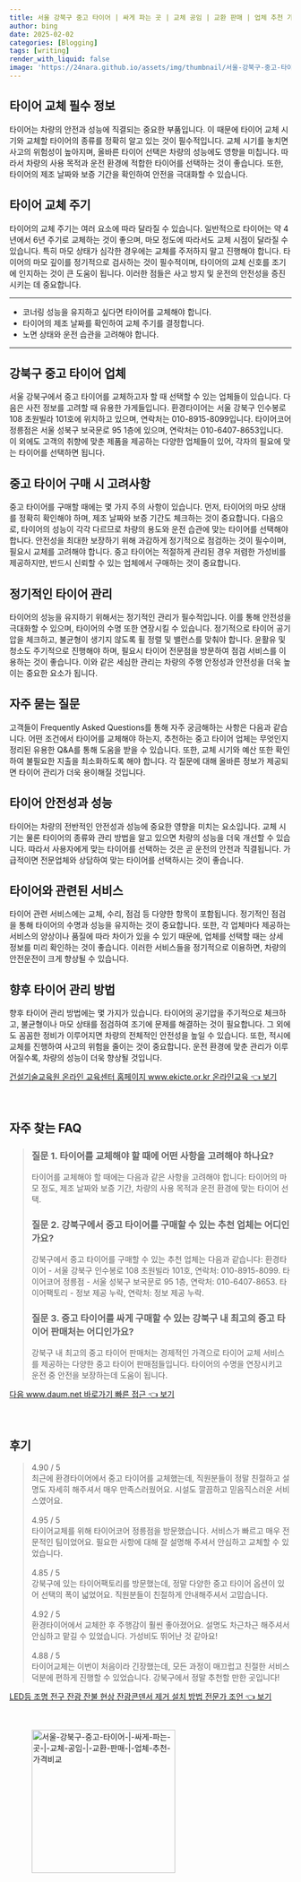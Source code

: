 ```yaml
---
title: 서울 강북구 중고 타이어 | 싸게 파는 곳 | 교체 공임 | 교환 판매 | 업체 추천 가격비교
author: bing
date: 2025-02-02
categories: [Blogging]
tags: [writing]
render_with_liquid: false
image: 'https://24nara.github.io/assets/img/thumbnail/서울-강북구-중고-타이어-|-싸게-파는-곳-|-교체-공임-|-교환-판매-|-업체-추천-가격비교.webp'
---
```



<h2 id='타이어 교체 필수 정보'>타이어 교체 필수 정보</h2>

<p>타이어는 차량의 안전과 성능에 직결되는 중요한 부품입니다. 이 때문에 타이어 교체 시기와 교체할 타이어의 종류를 정확히 알고 있는 것이 필수적입니다. 교체 시기를 놓치면 사고의 위험성이 높아지며, 올바른 타이어 선택은 차량의 성능에도 영향을 미칩니다. 따라서 차량의 사용 목적과 운전 환경에 적합한 타이어를 선택하는 것이 좋습니다. 또한, 타이어의 제조 날짜와 보증 기간을 확인하여 안전을 극대화할 수 있습니다.</p>

<h2 id='타이어 교체 주기'>타이어 교체 주기</h2>

<p>타이어의 교체 주기는 여러 요소에 따라 달라질 수 있습니다. 일반적으로 타이어는 약 4년에서 6년 주기로 교체하는 것이 좋으며, 마모 정도에 따라서도 교체 시점이 달라질 수 있습니다. 특히 마모 상태가 심각한 경우에는 교체를 주저하지 말고 진행해야 합니다. 타이어의 마모 깊이를 정기적으로 검사하는 것이 필수적이며, 타이어의 교체 신호를 조기에 인지하는 것이 큰 도움이 됩니다. 이러한 점들은 사고 방지 및 운전의 안전성을 증진시키는 데 중요합니다.</p>

<hr />

<ul>
    <li>코너링 성능을 유지하고 싶다면 타이어를 교체해야 합니다.</li>
    <li>타이어의 제조 날짜를 확인하여 교체 주기를 결정합니다.</li>
    <li>노면 상태와 운전 습관을 고려해야 합니다.</li>
</ul>

<hr />

<h2 id='강북구 중고 타이어 업체'>강북구 중고 타이어 업체</h2>

<p>서울 강북구에서 중고 타이어를 교체하고자 할 때 선택할 수 있는 업체들이 있습니다. 다음은 사전 정보를 고려할 때 유용한 가게들입니다. 환경타이어는 서울 강북구 인수봉로 108 초원빌라 101호에 위치하고 있으며, 연락처는 010-8915-8099입니다. 타이어코어 정릉점은 서울 성북구 보국문로 95 1층에 있으며, 연락처는 010-6407-8653입니다. 이 외에도 고객의 취향에 맞춘 제품을 제공하는 다양한 업체들이 있어, 각자의 필요에 맞는 타이어를 선택하면 됩니다.</p>

<h2 id='중고 타이어 구매 시 고려사항'>중고 타이어 구매 시 고려사항</h2>

<p>중고 타이어를 구매할 때에는 몇 가지 주의 사항이 있습니다. 먼저, 타이어의 마모 상태를 정확히 확인해야 하며, 제조 날짜와 보증 기간도 체크하는 것이 중요합니다. 다음으로, 타이어의 성능이 각각 다르므로 차량의 용도와 운전 습관에 맞는 타이어를 선택해야 합니다. 안전성을 최대한 보장하기 위해 과감하게 정기적으로 점검하는 것이 필수이며, 필요시 교체를 고려해야 합니다. 중고 타이어는 적절하게 관리된 경우 저렴한 가성비를 제공하지만, 반드시 신뢰할 수 있는 업체에서 구매하는 것이 중요합니다.</p>

<h2 id='정기적인 타이어 관리'>정기적인 타이어 관리</h2>

<p>타이어의 성능을 유지하기 위해서는 정기적인 관리가 필수적입니다. 이를 통해 안전성을 극대화할 수 있으며, 타이어의 수명 또한 연장시킬 수 있습니다. 정기적으로 타이어 공기압을 체크하고, 불균형이 생기지 않도록 휠 정렬 및 밸런스를 맞춰야 합니다. 윤활유 및 청소도 주기적으로 진행해야 하며, 필요시 타이어 전문점을 방문하여 점검 서비스를 이용하는 것이 좋습니다. 이와 같은 세심한 관리는 차량의 주행 안정성과 안전성을 더욱 높이는 중요한 요소가 됩니다.</p>

<h2 id='자주 묻는 질문'>자주 묻는 질문</h2>

<p>고객들이 Frequently Asked Questions를 통해 자주 궁금해하는 사항은 다음과 같습니다. 어떤 조건에서 타이어를 교체해야 하는지, 추천하는 중고 타이어 업체는 무엇인지 정리된 유용한 Q&A를 통해 도움을 받을 수 있습니다. 또한, 교체 시기와 예산 또한 확인하여 불필요한 지출을 최소화하도록 해야 합니다. 각 질문에 대해 올바른 정보가 제공되면 타이어 관리가 더욱 용이해질 것입니다.</p>

<h2 id='타이어 안전성과 성능'>타이어 안전성과 성능</h2>

<p>타이어는 차량의 전반적인 안전성과 성능에 중요한 영향을 미치는 요소입니다. 교체 시기는 물론 타이어의 종류와 관리 방법을 알고 있으면 차량의 성능을 더욱 개선할 수 있습니다. 따라서 사용자에게 맞는 타이어를 선택하는 것은 곧 운전의 안전과 직결됩니다. 가급적이면 전문업체와 상담하여 맞는 타이어를 선택하시는 것이 좋습니다.</p>

<h2 id='타이어와 관련된 서비스'>타이어와 관련된 서비스</h2>

<p>타이어 관련 서비스에는 교체, 수리, 점검 등 다양한 항목이 포함됩니다. 정기적인 점검을 통해 타이어의 수명과 성능을 유지하는 것이 중요합니다. 또한, 각 업체마다 제공하는 서비스의 양상이나 품질에 따라 차이가 있을 수 있기 때문에, 업체를 선택할 때는 상세 정보를 미리 확인하는 것이 좋습니다. 이러한 서비스들을 정기적으로 이용하면, 차량의 안전운전이 크게 향상될 수 있습니다.</p>

<h2 id='향후 타이어 관리 방법'>향후 타이어 관리 방법</h2>

<p>향후 타이어 관리 방법에는 몇 가지가 있습니다. 타이어의 공기압을 주기적으로 체크하고, 불균형이나 마모 상태를 점검하여 조기에 문제를 해결하는 것이 필요합니다. 그 외에도 꼼꼼한 정비가 이루어지면 차량의 전체적인 안전성을 높일 수 있습니다. 또한, 적시에 교체를 진행하여 사고의 위험을 줄이는 것이 중요합니다. 운전 환경에 맞춘 관리가 이루어질수록, 차량의 성능이 더욱 향상될 것입니다.</p>


<p><a class="click-button" title="건설기술교육원 온라인 교육센터 홈페이지 www.ekicte.or.kr 온라인교육" href="https://24nara.github.io/posts/%EA%B1%B4%EC%84%A4%EA%B8%B0%EC%88%A0%EA%B5%90%EC%9C%A1%EC%9B%90-%EC%98%A8%EB%9D%BC%EC%9D%B8-%EA%B5%90%EC%9C%A1%EC%84%BC%ED%84%B0-%ED%99%88%ED%8E%98%EC%9D%B4%EC%A7%80-www.ekicte.or.kr-%EC%98%A8%EB%9D%BC%EC%9D%B8%EA%B5%90%EC%9C%A1/" rel="dofollow">건설기술교육원 온라인 교육센터 홈페이지 www.ekicte.or.kr 온라인교육 👈 보기</a></p><br>
<h2 id='자주_찾는_FAQ'>자주 찾는 FAQ</h2>
<div itemscope="" itemtype="https://schema.org/FAQPage"> 
<blockquote> 
<div itemscope="" itemprop="mainEntity" itemtype="https://schema.org/Question"> 
<h3 itemprop="name">질문 1. 타이어를 교체해야 할 때에 어떤 사항을 고려해야 하나요?</h3> 
<div itemscope="" itemprop="acceptedAnswer" itemtype="https://schema.org/Answer"> 
<span itemprop="text"> 
<p>타이어를 교체해야 할 때에는 다음과 같은 사항을 고려해야 합니다: 타이어의 마모 정도, 제조 날짜와 보증 기간, 차량의 사용 목적과 운전 환경에 맞는 타이어 선택.</p> 
</span> 
</div> 
</div> 
<div itemscope="" itemprop="mainEntity" itemtype="https://schema.org/Question"> 
<h3 itemprop="name">질문 2. 강북구에서 중고 타이어를 구매할 수 있는 추천 업체는 어디인가요?</h3> 
<div itemscope="" itemprop="acceptedAnswer" itemtype="https://schema.org/Answer"> 
<span itemprop="text"> 
<p>강북구에서 중고 타이어를 구매할 수 있는 추천 업체는 다음과 같습니다: 환경타이어 - 서울 강북구 인수봉로 108 초원빌라 101호, 연락처: 010-8915-8099. 타이어코어 정릉점 - 서울 성북구 보국문로 95 1층, 연락처: 010-6407-8653. 타이어팩토리 - 정보 제공 누락, 연락처: 정보 제공 누락.</p> 
</span> 
</div> 
</div> 
<div itemscope="" itemprop="mainEntity" itemtype="https://schema.org/Question"> 
<h3 itemprop="name">질문 3. 중고 타이어를 싸게 구매할 수 있는 강북구 내 최고의 중고 타이어 판매처는 어디인가요?</h3> 
<div itemscope="" itemprop="acceptedAnswer" itemtype="https://schema.org/Answer"> 
<span itemprop="text"> 
<p>강북구 내 최고의 중고 타이어 판매처는 경제적인 가격으로 타이어 교체 서비스를 제공하는 다양한 중고 타이어 판매점들입니다. 타이어의 수명을 연장시키고 운전 중 안전을 보장하는데 도움이 됩니다.</p> 
</span> 
</div> 
</div> 
</blockquote> 
</div>
<p><a class="click-button" title="다음 www.daum.net 바로가기 빠른 접근" href="https://24nara.github.io/posts/%EB%8B%A4%EC%9D%8C-www.daum.net-%EB%B0%94%EB%A1%9C%EA%B0%80%EA%B8%B0-%EB%B9%A0%EB%A5%B8-%EC%A0%91%EA%B7%BC/" rel="dofollow">다음 www.daum.net 바로가기 빠른 접근 👈 보기</a></p><br>
<h2 id='후기'>후기</h2>
<div itemscope itemtype="https://schema.org/Product">
  <blockquote>
  <div itemprop="review" itemscope itemtype="https://schema.org/Review">
      <div itemprop="reviewRating" itemscope itemtype="https://schema.org/Rating"> <span itemprop="ratingValue">4.90</span> / <span itemprop="bestRating">5</span> </div>
      <span itemprop="reviewBody">최근에 환경타이어에서 중고 타이어를 교체했는데, 직원분들이 정말 친절하고 설명도 자세히 해주셔서 매우 만족스러웠어요. 시설도 깔끔하고 믿음직스러운 서비스였어요.</span>
  </div>
  <br>
  <div itemprop="review" itemscope itemtype="https://schema.org/Review">
      <div itemprop="reviewRating" itemscope itemtype="https://schema.org/Rating"> <span itemprop="ratingValue">4.95</span> / <span itemprop="bestRating">5</span> </div>
      <span itemprop="reviewBody">타이어교체를 위해 타이어코어 정릉점을 방문했습니다. 서비스가 빠르고 매우 전문적인 팀이었어요. 필요한 사항에 대해 잘 설명해 주셔서 안심하고 교체할 수 있었습니다.</span>
  </div>
  <br>
  <div itemprop="review" itemscope itemtype="https://schema.org/Review">
      <div itemprop="reviewRating" itemscope itemtype="https://schema.org/Rating"> <span itemprop="ratingValue">4.85</span> / <span itemprop="bestRating">5</span> </div>
      <span itemprop="reviewBody">강북구에 있는 타이어팩토리를 방문했는데, 정말 다양한 중고 타이어 옵션이 있어 선택의 폭이 넓었어요. 직원분들이 친절하게 안내해주셔서 고맙습니다.</span>
  </div>
  <br>
  <div itemprop="review" itemscope itemtype="https://schema.org/Review">
      <div itemprop="reviewRating" itemscope itemtype="https://schema.org/Rating"> <span itemprop="ratingValue">4.92</span> / <span itemprop="bestRating">5</span> </div>
      <span itemprop="reviewBody">환경타이어에서 교체한 후 주행감이 훨씬 좋아졌어요. 설명도 차근차근 해주셔서 안심하고 맡길 수 있었습니다. 가성비도 뛰어난 것 같아요!</span>
  </div>
  <br>
  <div itemprop="review" itemscope itemtype="https://schema.org/Review">
      <div itemprop="reviewRating" itemscope itemtype="https://schema.org/Rating"> <span itemprop="ratingValue">4.88</span> / <span itemprop="bestRating">5</span> </div>
      <span itemprop="reviewBody">타이어교체는 이번이 처음이라 긴장했는데, 모든 과정이 매끄럽고 친절한 서비스 덕분에 편하게 진행할 수 있었습니다. 강북구에서 정말 추천할 만한 곳입니다!</span>
  </div>
  </blockquote>
</div>
<p><a class="click-button" title="LED등 조명 전구 잔광 잔불 현상 잔광콘덴서 제거 설치 방법 전문가 조언" href="https://24nara.github.io/posts/LED%EB%93%B1-%EC%A1%B0%EB%AA%85-%EC%A0%84%EA%B5%AC-%EC%9E%94%EA%B4%91-%EC%9E%94%EB%B6%88-%ED%98%84%EC%83%81-%EC%9E%94%EA%B4%91%EC%BD%98%EB%8D%B4%EC%84%9C-%EC%A0%9C%EA%B1%B0-%EC%84%A4%EC%B9%98-%EB%B0%A9%EB%B2%95-%EC%A0%84%EB%AC%B8%EA%B0%80-%EC%A1%B0%EC%96%B8/" rel="dofollow">LED등 조명 전구 잔광 잔불 현상 잔광콘덴서 제거 설치 방법 전문가 조언 👈 보기</a></p><br>
<figure class="image"><img src="https://24nara.github.io/assets/img/thumbnail/서울-강북구-중고-타이어-|-싸게-파는-곳-|-교체-공임-|-교환-판매-|-업체-추천-가격비교.webp" alt="서울-강북구-중고-타이어-|-싸게-파는-곳-|-교체-공임-|-교환-판매-|-업체-추천-가격비교" width="256" height="256"></figure>